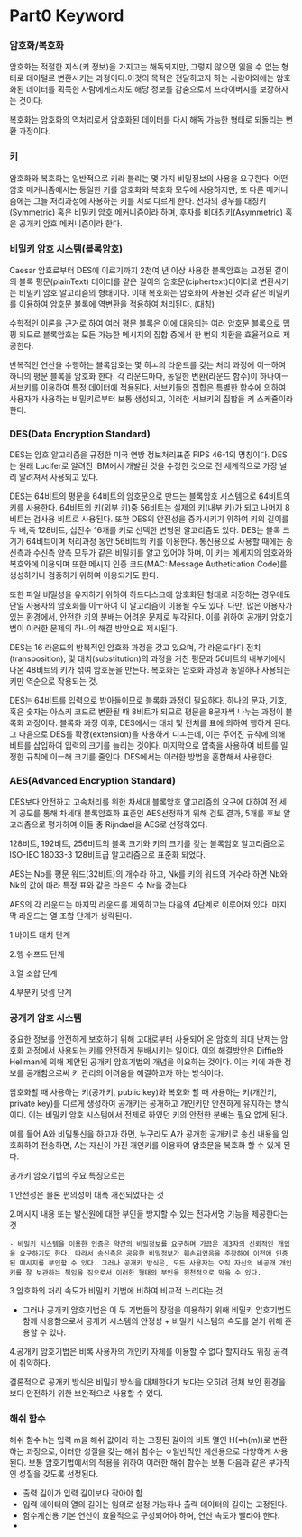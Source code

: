 # Part0 Keyword

### 암호화/복호화

암호화는 적절한 지식(키 정보)을 가지고는 해독되지만, 그렇지 않으면 읽을 수 없는 형태로 데이털르 변환시키는 과정이다.이것의 목적은 전달하고자 하는 사람이외에는 암호화된 데이터를 획득한 사람에게조차도 해당 정보를 감춤으로서 프라이버시를 보장하자는 것이다.

복호화는 암호화의 역처리로서 암호화된 데이터를 다시 해독 가능한 형태로 되돌리는 변환 과정이다.

### 키

암호화와 복호화는 일반적으로 키라 불리는 몇 가지 비밀정보의 사용을 요구한다. 어떤 암호 메커니즘에서는 동일한 키를 암호화와 복호화 모두에 사용하지만, 또 다른 메커니즘에는 그들 처리과정에 사용하는 키를 서로 다르게 한다. 전자의 경우를 대칭키(Symmetric) 혹은 비밀키 암호 메커니즘이라 하며, 후자를 비대칭키(Asymmetric) 혹은 공개키 암호 메커니즘이라 한다.

### 비밀키 암호 시스템(블록암호)

Caesar 암호로부터 DES에 이르기까지 2천여 년 이상 사용한 블록암호는 고정된 길이의 블록 평문(plainText) 데이터를 같은 길이의 암호문(ciphertext)데이터로 변환시키는 비밀키 암호 알고리즘의 형태이다. 이때 복호화는 암호화에 사용된 것과 같은 비밀키를 이용하여 암호문 불록에 역변환을 적용하여 처리된다. (대칭)

수학적인 이론을 근거로 하여 여러 평문 블록은 이에 대응되는 여러 암호문 블록으로 맵핑 되므로 블록암호는 모든 가능한 메시지의 집합 중에서 한 번의 치환을 효율적으로 제공한다.

반복적인 연산을 수행하는 블록암호는 몇 히ㅗ의 라운드를 갖는 처리 과정에 이ㅡ하여 하나의 평문 블록을 암호화 한다. 각 라운드마다, 동일한 변환(라운드 함수)이 하나이ㅡ 서브키를 이용하여 특정 데이터에 적용된다. 서브키들의 집합은 특별한 함수에 의하여 사용자가 사용하는 비밀키로부터 보통 생성되고, 이러한 서브키의 집합을 키 스케쥴이라 한다.

### DES(Data Encryption Standard)

DES는 암호 알고리즘을 규정한 미국 연방 정보처리표준 FIPS 46-1의 명칭이다. DES는 원래 Lucifer로 알려진 IBM에서 개발된 것을 수정한 것으로 전 세계적으로 가장 널리 알려져서 사용되고 있다. 

DES는 64비트의 평문을 64비트의 암호문으로 만드는 블록암호 시스템으로 64비트의 키를 사용한다. 64비트의 키(외부 키)중 56비트는 실제의 키(내부 키)가 되고 나머지 8비트는 검사용 비트로 사용된다. 또한 DES의 안전성을 증가시키기 위하여 키의 길이를 두 배,즉 128비트, 십진수 16개를 키로 선택한 변형된 알고리즘도 있다. DES는 블록 크기가 64비트이며 처리과정 동안 56비트의 키를 이용한다. 통신용으로 사용할 때에는 송신측과 수신측 양측 모두가 같은 비밀키를 알고 있어야 하며, 이 키는 메세지의 암호와와 복호와에 이용되며 또한 메시지 인증 코드(MAC: Message Authetication Code)를 생성하거나 검증하기 위하여 이용되기도 한다. 

또한 파일 비밀성을 유지하기 위하여 하드디스크에 암호화된 형태로 저장하는 경우에도 단일 사용자의 암호화를 이ㅜ하여 이 알고리즘이 이용될 수도 있다. 다만, 많은 아용자가 있는 환경에서, 안전한 키의 분배는 어려운 문제로 부각된다. 이를 위하여 공개키 암호기법이 이러한 문제의 하나의 해결 방안으로 제시된다. 

DES는 16 라운드의 반복적인 암호화 과정을 갖고 있으며, 각 라운드마다 전치(transposition), 및 대치(substitution)의 과정을 거친 평문과 56비트의 내부키에서 나온 48비트의 키가 섞여 암호문을 만든다. 복호화는 암호화 과정과 동일하나 사용되는 키만 역순으로 작용되는 것.

DES는 64비트를 입력으로 받아들이므로 블록화 과정이 필요하다. 하나의 문자, 기호, 혹은 숫자는 아스키 코드로 변환될 때 8비트가 되므로 평문을 8문자씩 나누는 과정이 블록화 과정이다. 블록화 과정 이후, DES에서는 대치 및 전치를 표에 의하여 행하게 된다. 그 다음으로 DES를 확장(extension)을 사용하게 디ㅗ는데, 이는 주어진 규칙에 의해 비트를 삽입하여 입력의 크기를 늘리는 것이다. 마지막으로 압축을 사용하여 비트를 일정한 규칙에 이ㅡ해 크기를 줄인다. DES에서는 이러한 방법을 혼합해서 사용한다.

### AES(Advanced Encryption Standard) 

DES보다 안전하고 고속처리를 위한 차세대 블록암호 알고리즘의 요구에 대하여 전 세계 공모를 통해 차세대 블록암호화 표준인 AES선정하기 위해 검토 결과, 5개를 후보 알고리즘으로 평가하여 이들 중 Rijndael을 AES로 선정하였다.

128비트, 192비트, 256비트의 블록 크기와 키의 크기를 갖는 블록암호 알고리즘으로 ISO-IEC 18033-3 128비트급 알고리즘으로 표준화 되었다.

AES는 Nb를 평문 워드(32비트)의 개수라 하고, Nk를 키의 워드의 개수라 하면 Nb와 Nk의 값에 따라 특정 표와 같은 라운드 수 Nr을 갖는다. 

AES의 각 라운드는 마지막 라운드를 제외하고는 다음의 4단계로 이루어져 있다. 마지막 라운드는 열 조합 단계가 생략된다.

1.바이트 대치 단계

2.행 쉬프트 단계

3.열 조합 단계

4.부분키 덧셈 단계

### 공개키 암호 시스템

중요한 정보를 안전하게 보호하기 위해 고대로부터 사용되어 온 암호의 최대 난제는 암호화 과정에서 사용되는 키를 안전하게 분배시키는 일이다. 이의 해결방안은 Diffie와 Hellman에 의해 제안된 공개키 암호기법의 개념을 이요하는 것이다. 이는 키에 과한 정보를 공개함으로써 키 관리의 어려움을 해결하고자 하는 방식이다.

암호화할 때 사용하는 키(공개키, public key)와 복호화 할 때 사용하는 키(개인키, private key)를 다르게 생성하여 공개키는 공개하고 개인키만 안전하게 유지하는 방식이다. 이는 비밀키 암호 시스템에서 전제로 하였던 키의 안전한 분배는 필요 없게 된다. 

예를 들어 A와 비밀통신을 하고자 하면, 누구라도 A가 공개한 공개키로 송신 내용을 암호화하여 전송하면, A는 자신이 가진 개인키를 이용하여 암호문을 복호화 할 수 있게 된다.

공개키 암호기법의 주요 특징으로는

1.안전성은 물론 편의성이 대폭 개선되었다는 것

2.메시지 내용 또는 발신원에 대한 부인을 방지할 수 있는 전자서명 기능을 제공한다는 것

	- 비밀키 시스템을 이용한 인증은 약간의 비밀정보를 요구하며 가끔은 제3자의 신뢰적인 개입을 요구하기도 한다. 따라서 송신측은 공유한 비밀정보가 훼손되었음을 주장하여 이전에 인증된 메시지를 부인할 수 있다. 그러나 공개키 방식은, 모든 사용자는 오직 자신의 비공개 개인키를 잘 보관하는 책임을 짐으로서 이러한 형태의 부인을 원천적으로 막을 수 있다.

3.암호화의 처리 속도가 비밀키 기법에 비하여 비교적 느리다는 것. 

- 그러나 공개키 암호기법은 이 두 기법들의 장점을 이용하기 위해 비밀키 압호기법도 함께 사용함으로서 공개키 시스템의 안정성 + 비밀키 시스템의 속도를 얻기 위해 혼용할 수 있다.

4.공개키 암호기법은 비록 사용자의 개인키 자체를 이용할 수 없다 할지라도 위장 공격에 취약하다.

결론적으로 공개키 방식은 비밀키 방식을 대체한다기 보다는 오히려 전체 보안 환경을 보다 안전하기 위한 보완적으로 사용할 수 있다.

### 해쉬 함수

해쉬 함수 h는 입력 m을 해쉬 값이라 하는 고정된 길이의 비트 열인 H(=h(m))로 변환하는 과정으로, 이러한 성질을 갖는 해쉬 함수는 ㅇ일반적인 계산용으로 다양하게 사용된다. 보통 암호기법에서의 적용을 위하여 이러한 해쉬 함수는 보통 다음과 같은 부가적인 성질을 갖도록 선정된다.

- 출력 길이가 입력 길이보다 작아야 함
- 입력 데이터의 열의 길이는 임의로 설정 가능하나 출력 데이터의 길이는 고정된다.
- 함수계산용 기본 연산이 효율적으로 구성되어야 하며, 연산 속도가 빨라야 한다.
- 







 